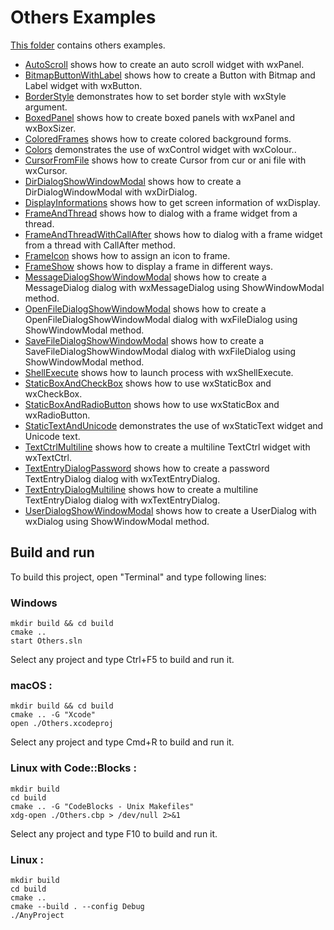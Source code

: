 # Others Examples

[This folder](.) contains others examples.

* [AutoScroll](AutoScroll/README.md) shows how to create an auto scroll widget with wxPanel.
* [BitmapButtonWithLabel](BitmapButtonWithLabel/README.md) shows how to create a Button with Bitmap and Label widget with wxButton.
* [BorderStyle](BorderStyle/README.md) demonstrates how to set border style with wxStyle argument.
* [BoxedPanel](BoxedPanel/README.md) shows how to create boxed panels with wxPanel and wxBoxSizer.
* [ColoredFrames](ColoredFrames/README.md) shows how to create colored background forms.
* [Colors](Colors/README.md) demonstrates the use of wxControl widget with wxColour..
* [CursorFromFile](CursorFromFile/README.md) shows how to create Cursor from cur or ani file with wxCursor.
* [DirDialogShowWindowModal](DirDialogShowWindowModal/README.md) shows how to create a DirDialogWindowModal with wxDirDialog.
* [DisplayInformations](DisplayInformations/README.md) shows how to get screen information of wxDisplay.
* [FrameAndThread](FrameAndThread/README.md) shows how to dialog with a frame widget from a thread.
* [FrameAndThreadWithCallAfter](FrameAndThreadWithCallAfter/README.md) shows how to dialog with a frame widget from a thread with CallAfter method.
* [FrameIcon](FrameIcon/README.md) shows how to assign an icon to frame.
* [FrameShow](FrameShow/README.md) shows how to display a frame in different ways.
* [MessageDialogShowWindowModal](MessageDialogShowWindowModal/README.md) shows how to create a MessageDialog dialog with wxMessageDialog using ShowWindowModal method.
* [OpenFileDialogShowWindowModal](OpenFileDialogShowWindowModal/README.md) shows how to create a OpenFileDialogShowWindowModal dialog with wxFileDialog using ShowWindowModal method.
* [SaveFileDialogShowWindowModal](SaveFileDialogShowWindowModal/README.md) shows how to create a SaveFileDialogShowWindowModal dialog with wxFileDialog using ShowWindowModal method.
* [ShellExecute](ShellExecute/README.md) shows how to launch process with wxShellExecute.
* [StaticBoxAndCheckBox](StaticBoxAndCheckBox/README.md) shows how to use wxStaticBox and wxCheckBox.
* [StaticBoxAndRadioButton](StaticBoxAndRadioButton/README.md) shows how to use wxStaticBox and wxRadioButton.
* [StaticTextAndUnicode](StaticTextAndUnicode/README.md) demonstrates the use of wxStaticText widget and Unicode text.
* [TextCtrlMultiline](TextCtrlMultiline/README.md) shows how to create a multiline TextCtrl widget with wxTextCtrl.
* [TextEntryDialogPassword](TextEntryDialogPassword/README.md) shows how to create a password TextEntryDialog dialog with wxTextEntryDialog.
* [TextEntryDialogMultiline](TextEntryDialogMultiline/README.md) shows how to create a multiline TextEntryDialog dialog with wxTextEntryDialog.
* [UserDialogShowWindowModal](UserDialogShowWindowModal/README.md) shows how to create a UserDialog with wxDialog using ShowWindowModal method.

## Build and run

To build this project, open "Terminal" and type following lines:

### Windows
``` shell
mkdir build && cd build
cmake ..
start Others.sln
```

Select any project and type Ctrl+F5 to build and run it.

### macOS :

``` shell
mkdir build && cd build
cmake .. -G "Xcode"
open ./Others.xcodeproj
```

Select any project and type Cmd+R to build and run it.

### Linux with Code::Blocks :

``` shell
mkdir build
cd build
cmake .. -G "CodeBlocks - Unix Makefiles"
xdg-open ./Others.cbp > /dev/null 2>&1
```

Select any project and type F10 to build and run it.

### Linux :

``` shell
mkdir build
cd build
cmake ..
cmake --build . --config Debug
./AnyProject
```
